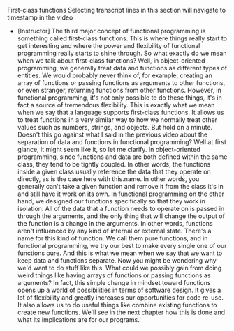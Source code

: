 First-class functions
Selecting transcript lines in this section will navigate to timestamp in the video
- [Instructor] The third major concept of functional programming is something called first-class functions. This is where things really start to get interesting and where the power and flexibility of functional programming really starts to shine through. So what exactly do we mean when we talk about first-class functions? Well, in object-oriented programming, we generally treat data and functions as different types of entities. We would probably never think of, for example, creating an array of functions or passing functions as arguments to other functions, or even stranger, returning functions from other functions. However, in functional programming, it's not only possible to do these things, it's in fact a source of tremendous flexibility. This is exactly what we mean when we say that a language supports first-class functions. It allows us to treat functions in a very similar way to how we normally treat other values such as numbers, strings, and objects. But hold on a minute. Doesn't this go against what I said in the previous video about the separation of data and functions in functional programming? Well at first glance, it might seem like it, so let me clarify. In object-oriented programming, since functions and data are both defined within the same class, they tend to be tightly coupled. In other words, the functions inside a given class usually reference the data that they operate on directly, as is the case here with this.name. In other words, you generally can't take a given function and remove it from the class it's in and still have it work on its own. In functional programming on the other hand, we designed our functions specifically so that they work in isolation. All of the data that a function needs to operate on is passed in through the arguments, and the only thing that will change the output of the function is a change in the arguments. In other words, functions aren't influenced by any kind of internal or external state. There's a name for this kind of function. We call them pure functions, and in functional programming, we try our best to make every single one of our functions pure. And this is what we mean when we say that we want to keep data and functions separate. Now you might be wondering why we'd want to do stuff like this. What could we possibly gain from doing weird things like having arrays of functions or passing functions as arguments? In fact, this simple change in mindset toward functions opens up a world of possibilities in terms of software design. It gives a lot of flexibility and greatly increases our opportunities for code re-use. It also allows us to do useful things like combine existing functions to create new functions. We'll see in the next chapter how this is done and what its implications are for our programs.
